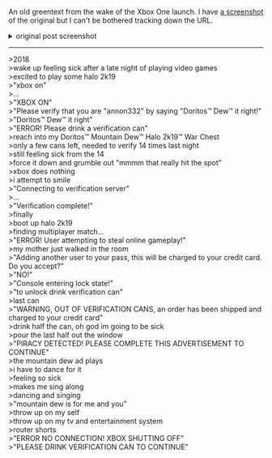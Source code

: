 An old greentext from the wake of the Xbox One launch. I have [a screenshot](/static/media/verification-can.png) of the original but I can't be bothered tracking down the URL.

<details markdown="1">
<summary> original post screenshot
</summary>
![[verification-can.png]]
</details>

---

\>2018  
\>wake up feeling sick after a late night of playing video games  
\>excited to play some halo 2k19  
\>"xbox on"  
\>...  
\>"XBOX ON"  
\>"Please verify that you are "annon332" by saying "Doritos™ Dew™ it right!"  
\>"Doritos™ Dew™ it right"  
\>"ERROR! Please drink a verification can"  
\>reach into my Doritos™ Mountain Dew™ Halo 2k19™ War Chest  
\>only a few cans left, needed to verify 14 times last night  
\>still feeling sick from the 14  
\>force it down and grumble out "mmmm that really hit the spot"  
\>xbox does nothing  
\>i attempt to smile  
\>"Connecting to verification server"  
\>...  
\>"Verification complete!"  
\>finally  
\>boot up halo 2k19  
\>finding multiplayer match...  
\>"ERROR! User attempting to steal online gameplay!"  
\>my mother just walked in the room  
\>"Adding another user to your pass, this will be charged to your credit card. Do you accept?"  
\>"NO!"  
\>"Console entering lock state!"  
\>"to unlock drink verification can"  
\>last can  
\>"WARNING, OUT OF VERIFICATION CANS, an order has been shipped and charged to your credit card"  
\>drink half the can, oh god im going to be sick  
\>pour the last half out the window  
\>"PIRACY DETECTED! PLEASE COMPLETE THIS ADVERTISEMENT TO CONTINUE"  
\>the mountain dew ad plays  
\>i have to dance for it  
\>feeling so sick  
\>makes me sing along  
\>dancing and singing  
\>"mountain dew is for me and you"  
\>throw up on my self  
\>throw up on my tv and entertainment system  
\>router shorts  
\>"ERROR NO CONNECTION! XBOX SHUTTING OFF"  
\>"PLEASE DRINK VERIFICATION CAN TO CONTINUE"